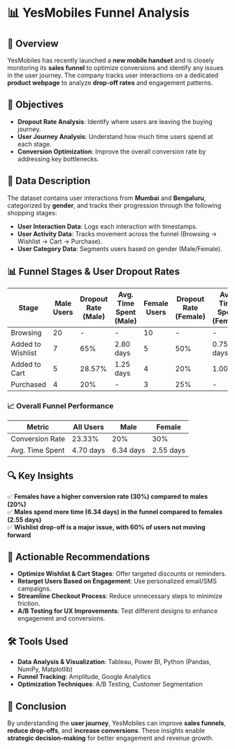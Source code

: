 # 📊 YesMobiles Funnel Analysis

## 🚀 Overview
YesMobiles has recently launched a **new mobile handset** and is closely monitoring its **sales funnel** to optimize conversions and identify any issues in the user journey. The company tracks user interactions on a dedicated **product webpage** to analyze **drop-off rates** and engagement patterns.

## 🎯 Objectives
- **Dropout Rate Analysis**: Identify where users are leaving the buying journey.
- **User Journey Analysis**: Understand how much time users spend at each stage.
- **Conversion Optimization**: Improve the overall conversion rate by addressing key bottlenecks.

## 📌 Data Description
The dataset contains user interactions from **Mumbai** and **Bengaluru**, categorized by **gender**, and tracks their progression through the following shopping stages:

- **User Interaction Data**: Logs each interaction with timestamps.
- **User Activity Data**: Tracks movement across the funnel (Browsing → Wishlist → Cart → Purchase).
- **User Category Data**: Segments users based on gender (Male/Female).

## 📊 Funnel Stages & User Dropout Rates

| Stage            | Male Users | Dropout Rate (Male) | Avg. Time Spent (Male) | Female Users | Dropout Rate (Female) | Avg. Time Spent (Female) |
|-----------------|------------|----------------------|------------------------|--------------|------------------------|--------------------------|
| Browsing       | 20         | -                    | -                      | 10           | -                      | -                        |
| Added to Wishlist | 7         | 65%                 | 2.80 days              | 5            | 50%                    | 0.75 days                |
| Added to Cart  | 5         | 28.57%              | 1.25 days              | 4            | 20%                    | 1.00 day                 |
| Purchased      | 4         | 20%                 | -                      | 3            | 25%                    | -                        |

### 📈 Overall Funnel Performance

| Metric                | All Users | Male | Female |
|----------------------|----------|------|--------|
| Conversion Rate     | 23.33%   | 20%  | 30%    |
| Avg. Time Spent    | 4.70 days | 6.34 days | 2.55 days |

## 🔍 Key Insights
✅ **Females have a higher conversion rate (30%) compared to males (20%)**  
✅ **Males spend more time (6.34 days) in the funnel compared to females (2.55 days)**  
✅ **Wishlist drop-off is a major issue, with 60% of users not moving forward**  

## 🎯 Actionable Recommendations
- **Optimize Wishlist & Cart Stages**: Offer targeted discounts or reminders.
- **Retarget Users Based on Engagement**: Use personalized email/SMS campaigns.
- **Streamline Checkout Process**: Reduce unnecessary steps to minimize friction.
- **A/B Testing for UX Improvements**: Test different designs to enhance engagement and conversions.

## 🛠 Tools Used
- **Data Analysis & Visualization**: Tableau, Power BI, Python (Pandas, NumPy, Matplotlib)
- **Funnel Tracking**: Amplitude, Google Analytics
- **Optimization Techniques**: A/B Testing, Customer Segmentation

## 📢 Conclusion
By understanding the **user journey**, YesMobiles can improve **sales funnels**, **reduce drop-offs**, and **increase conversions**. These insights enable **strategic decision-making** for better engagement and revenue growth.
